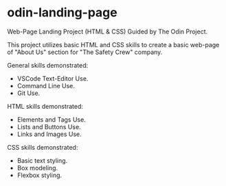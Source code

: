 # odin-landing-page

Web-Page Landing Project (HTML &amp; CSS) Guided by The Odin Project.

This project utilizes basic HTML and CSS skills to create a basic web-page of "About Us" section for "The Safety Crew" company.

General skills demonstrated:

- VSCode Text-Editor Use.
- Command Line Use.
- Git Use.

HTML skills demonstrated:

- Elements and Tags Use.
- Lists and Buttons Use.
- Links and Images Use.

CSS skills demonstrated:

- Basic text styling.
- Box modeling.
- Flexbox styling.
